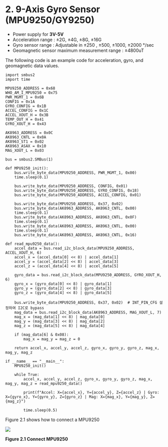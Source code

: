 # 2. 9-Axis Gyro Sensor (MPU9250/GY9250)  
* Power supply for **3V-5V**
* Acceleration range : ±2G, ±4G, ±8G, ±16G
* Gyro sensor range : Adjustable in ±250 , ±500, ±1000, ±2000 °/sec
* Geomagnetic sensor maximum measurement range : ±4800uT

The following code is an example code for acceleration, gyro, and geomagnetic data values.
```
import smbus2
import time

MPU9250_ADDRESS = 0x68
WHO_AM_I_MPU9250 = 0x75
PWR_MGMT_1 = 0x6B
CONFIG = 0x1A
GYRO_CONFIG = 0x1B
ACCEL_CONFIG = 0x1C
ACCEL_XOUT_H = 0x3B
TEMP_OUT_H = 0x41
GYRO_XOUT_H = 0x43

AK8963_ADDRESS = 0x0C
AK8963_CNTL = 0x0A
AK8963_ST1 = 0x02
AK8963_ASAX = 0x10
MAG_XOUT_L = 0x03

bus = smbus2.SMBus(1)

def MPU9250_init():
    bus.write_byte_data(MPU9250_ADDRESS, PWR_MGMT_1, 0x00)
    time.sleep(0.1)

    bus.write_byte_data(MPU9250_ADDRESS, CONFIG, 0x01)
    bus.write_byte_data(MPU9250_ADDRESS, GYRO_CONFIG, 0x18)
    bus.write_byte_data(MPU9250_ADDRESS, ACCEL_CONFIG, 0x01)

    bus.write_byte_data(MPU9250_ADDRESS, 0x37, 0x02)
    bus.write_byte_data(AK8963_ADDRESS, AK8963_CNTL, 0x00)
    time.sleep(0.1)
    bus.write_byte_data(AK8963_ADDRESS, AK8963_CNTL, 0x0F)
    time.sleep(0.1)
    bus.write_byte_data(AK8963_ADDRESS, AK8963_CNTL, 0x00)
    time.sleep(0.1)
    bus.write_byte_data(AK8963_ADDRESS, AK8963_CNTL, 0x16)

def read_mpu9250_data():
    accel_data = bus.read_i2c_block_data(MPU9250_ADDRESS, ACCEL_XOUT_H, 6)
    accel_x = (accel_data[0] << 8) | accel_data[1]
    accel_y = (accel_data[2] << 8) | accel_data[3]
    accel_z = (accel_data[4] << 8) | accel_data[5]

    gyro_data = bus.read_i2c_block_data(MPU9250_ADDRESS, GYRO_XOUT_H, 6)
    gyro_x = (gyro_data[0] << 8) | gyro_data[1]
    gyro_y = (gyro_data[2] << 8) | gyro_data[3]
    gyro_z = (gyro_data[4] << 8) | gyro_data[5]

    bus.write_byte_data(MPU9250_ADDRESS, 0x37, 0x02)  # INT_PIN_CFG 설정하여 I2C로 bypass
    mag_data = bus.read_i2c_block_data(AK8963_ADDRESS, MAG_XOUT_L, 7)
    mag_x = (mag_data[1] << 8) | mag_data[0]
    mag_y = (mag_data[3] << 8) | mag_data[2]
    mag_z = (mag_data[5] << 8) | mag_data[4]

    if (mag_data[6] & 0x08):
        mag_x = mag_y = mag_z = 0

    return accel_x, accel_y, accel_z, gyro_x, gyro_y, gyro_z, mag_x, mag_y, mag_z

if __name__ == "__main__":
    MPU9250_init()

    while True:
        accel_x, accel_y, accel_z, gyro_x, gyro_y, gyro_z, mag_x, mag_y, mag_z = read_mpu9250_data()

        print(f"Accel: X={accel_x}, Y={accel_y}, Z={accel_z} | Gyro: X={gyro_x}, Y={gyro_y}, Z={gyro_z} | Mag: X={mag_x}, Y={mag_y}, Z={mag_z}")

        time.sleep(0.5)
```

Figure 2.1 shows how to connect a MPU9250
<p aligen="center"><img src="https://github.com/user-attachments/assets/f3a92529-bf30-4b4e-9bff-1ee74f0bb04f"></p>
<p aligen="center"><strong>Figure 2.1 Connect MPU9250</strong></p>

